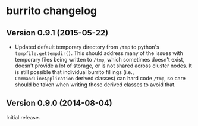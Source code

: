 # burrito changelog

## Version 0.9.1 (2015-05-22)

* Updated default temporary directory from ``/tmp`` to python's ``tempfile.gettempdir()``. This should address many of the issues with temporary files being written to ``/tmp``, which sometimes doesn't exist, doesn't provide a lot of storage, or is not shared across cluster nodes. It is still possible that individual burrito fillings (i.e., ``CommandLineApplication`` derived classes) can hard code ``/tmp``, so care should be taken when writing those derived classes to avoid that.

## Version 0.9.0 (2014-08-04)

Initial release.

